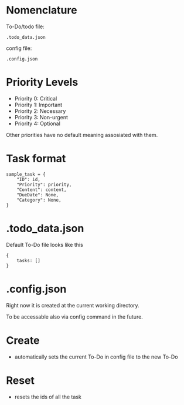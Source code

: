 # Nomenclature
To-Do/todo file:

    .todo_data.json

config file: 

    .config.json


# Priority Levels
- Priority 0: Critical
- Priority 1: Important
- Priority 2: Necessary
- Priority 3: Non-urgent
- Priority 4: Optional  

Other priorities have no default meaning assosiated with them.

# Task format
    sample_task = {
        "ID": id,
        "Priority": priority,
        "Content": content,
        "DueDate": None,
        "Category": None,
    }

# .todo_data.json
Default To-Do file looks like this  

    {
        tasks: []
    }

# .config.json
Right now it is created at the current working directory.

To be accessable also via config command in the future.
    


# Create
- automatically sets the current To-Do in config file to the new To-Do

# Reset
- resets the ids of all the task